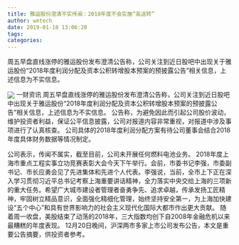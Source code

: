```yaml
---
title: 雅运股份澄清不实传闻：2018年度不会实施“高送转”
author: wetech
date: 2019-01-18 13:06:20
tags: 
categories: 
---
```

周五早盘直线涨停的雅运股份发布澄清公告称，公司关注到近日股吧中出现关于雅运股份“2018年度利润分配及资本公积转增股本预案的预披露公告”相关信息，上述信息为不实信息。
<!-- more -->
<img align="center" border="0" src="https://imgcdn.yicai.com/uppics/images/2019/01/a4061d0b1e7364e5f8d26b0f962b8391.jpg" />
一财资讯
周五早盘直线涨停的雅运股份发布澄清公告称，公司关注到近日股吧中出现关于雅运股份“2018年度利润分配及资本公积转增股本预案的预披露公告”相关信息，上述信息为不实信息。
公告称，为避免因此而引起公司股价波动，维护投资者利益，保证公平信息披露，公司对报道内容非常重视，对报道中涉及事项进行了认真核查。
公司具体的2018年度利润分配方案有待公司董事会结合2018年度具体财务数据等情况制定。
 
 
公司表示，传闻不属实，截至目前，公司未开展任何燃料电池业务。
2018年度上海市重点工程实事立功竞赛表彰大会今天下午举行。会前，市委书记李强，市委副书记、市长应勇会见了先进集体和先进个人代表。李强说，当前，全市上下正在深入学习贯彻习近平总书记考察上海重要讲话精神，全力落实中央交给上海的三项新的重大任务。希望广大城市建设者管理者奋勇争先、追求卓越，传承发扬工匠精神，牢固树立精品意识，全面强化精细化管理，始终坚持安全第一，为上海加快建设“五个中心”和具有世界影响力的社会主义现代化国际大都市作出更大贡献。
随着周一收盘，美股结束了动荡的2018年，三大指数均创下自2008年金融危机以来最糟糕的年度表现。
12月20日晚间，沪深两市多家上市公司发布公告，本文是重要公告摘要，供投资者参考。
